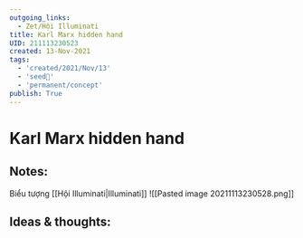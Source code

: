 ```yaml
---
outgoing_links:
  - Zet/Hội Illuminati
title: Karl Marx hidden hand
UID: 211113230523
created: 13-Nov-2021
tags:
  - 'created/2021/Nov/13'
  - 'seed🥜'
  - 'permanent/concept'
publish: True
---
```

# Karl Marx hidden hand

## Notes:
Biểu tượng [[Hội Illuminati|Illuminati]]
![[Pasted image 20211113230528.png]]

## Ideas & thoughts:


